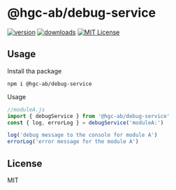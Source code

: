 # @hgc-ab/debug-service

[![version](https://img.shields.io/npm/v/@hgc-ab/debug-service.svg?style=flat-square)](http://npm.im/@hgc-ab/debug-service)
[![downloads](https://img.shields.io/npm/dm/@hgc-ab/debug-service.svg?style=flat-square)](http://npm-stat.com/charts.html?package=@hgc-ab/debug-service&from=2020-01-01)
[![MIT License](https://img.shields.io/npm/l/@hgc-ab/debug-service.svg?style=flat-square)](http://opensource.org/licenses/MIT)

## Usage

Install tha package

```shell script
npm i @hgc-ab/debug-service
```

Usage

```typescript
//moduleA.js
import { debugService } from '@hgc-ab/debug-service'
const { log, errorLog } = debugService('moduleA:')

log('debug message to the console for module A')
errorLog('error message for the module A')
```

## License
MIT

